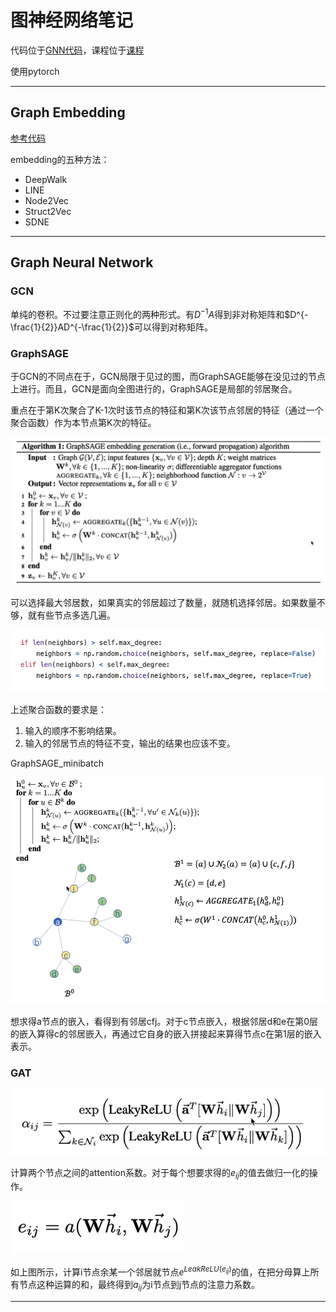 # 图神经网络笔记

代码位于[GNN代码](https://gitee.com/masaikk/tgn)，课程位于[课程](https://www.bilibili.com/video/BV1RU4y1K7iU)

使用pytorch

---

## Graph Embedding

[参考代码](https://github.com/shenweichen/GraphEmbedding)

embedding的五种方法：

+ DeepWalk
+ LINE
+ Node2Vec
+ Struct2Vec
+ SDNE



---

## Graph Neural Network

### GCN

单纯的卷积。不过要注意正则化的两种形式。有$D^{-1}A$得到非对称矩阵和$D^{-\frac{1}{2}}AD^{-\frac{1}{2}}$可以得到对称矩阵。

### GraphSAGE

于GCN的不同点在于，GCN局限于见过的图，而GraphSAGE能够在没见过的节点上进行。而且，GCN是面向全图进行的，GraphSAGE是局部的邻居聚合。

重点在于第K次聚合了K-1次时该节点的特征和第K次该节点邻居的特征（通过一个聚合函数）作为本节点第K次的特征。

![image-20220227233425212](gnn.assets/image-20220227233425212.png)

可以选择最大邻居数，如果真实的邻居超过了数量，就随机选择邻居。如果数量不够，就有些节点多选几遍。

![image-20220227234023764](gnn.assets/image-20220227234023764.png)

上述聚合函数的要求是：

1. 输入的顺序不影响结果。
2. 输入的邻居节点的特征不变，输出的结果也应该不变。

GraphSAGE_minibatch

![image-20220314104101717](gnn.assets/image-20220314104101717.png)

想求得a节点的嵌入，看得到有邻居cfj。对于c节点嵌入，根据邻居d和e在第0层的嵌入算得c的邻居嵌入，再通过它自身的嵌入拼接起来算得节点c在第1层的嵌入表示。

### GAT

![image-20220314105005725](gnn.assets/image-20220314105005725.png)

计算两个节点之间的attention系数。对于每个想要求得的$e_{ij}$的值去做归一化的操作。

![image-20220314105452901](gnn.assets/image-20220314105452901.png)

如上图所示，计算i节点余某一个邻居就节点$e^{LeakReLU(e_{ij})}$的值，在把分母算上所有节点这种运算的和，最终得到$a_{ij}$为i节点到j节点的注意力系数。 

---

